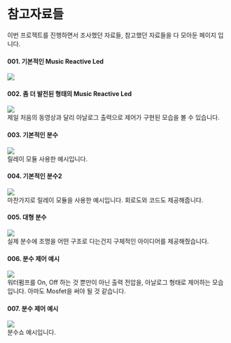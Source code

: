 <h1>참고자료들</h1>
<ur/>
이번 프로젝트를 진행하면서 조사했던 자료들, 참고했던 자료들을 다 모아둔 페이지 입니다.

<h4>001. 기본적인 Music Reactive Led</h4>
<a href="https://www.youtube.com/watch?v=pcpxCOo_8js">
  <img src="https://img.youtube.com/vi/pcpxCOo_8js/hqdefault.jpg" />
</a>
<br/>

<h4>002. 좀 더 발전된 형태의 Music Reactive Led</h4>
<a href ="https://www.youtube.com/watch?v=5WP2Tjt9o2U">
  <img src="https://img.youtube.com/vi/5WP2Tjt9o2U/hqdefault.jpg" />
</a><br/>
제일 처음의 동영상과 달리 아날로그 출력으로 제어가 구현된 모습을 볼 수 있습니다.
</br/>

<h4>003. 기본적인 분수</h4>
<a href="https://www.youtube.com/watch?v=EP2bWPwTVN4">
  <img src="https://img.youtube.com/vi/EP2bWPwTVN4/hqdefault.jpg" />
</a><br/>
릴레이 모듈 사용한 예시입니다.
<br/>

<h4>004. 기본적인 분수2</h4>
<a href="https://www.youtube.com/watch?v=f8tM--RBIJ8">
  <img src="https://img.youtube.com/vi/f8tM--RBIJ8/hqdefault.jpg" />
</a><br/>
마찬가지로 릴레이 모듈을 사용한 예시입니다. 회로도와 코드도 제공해줍니다.
<br/>

<h4>005. 대형 분수</h4>
<a href="https://www.youtube.com/watch?v=FeiwwyLWPMo">
  <img src="https://img.youtube.com/vi/FeiwwyLWPMo/hqdefault.jpg" />
</a><br/>
실제 분수에 조명을 어떤 구조로 다는건지 구체적인 아이디어를 제공해줬습니다.
<br/>

<h4>006. 분수 제어 예시</h4>
<a href="https://www.youtube.com/watch?v=MidndV__x-I">
  <img src="https://img.youtube.com/vi/MidndV__x-I/hqdefault.jpg" />
</a><br/>
워터펌프를 On, Off 하는 것 뿐만이 아닌 출력 전압을, 아날로그 형태로 제어하는 모습입니다. 아마도 Mosfet을 써야 될 것 같습니다. 
<br/>

<h4>007. 분수 제어 예시</h4>
<a href="https://www.youtube.com/watch?v=exPk8KZzVXw">
  <img src="https://img.youtube.com/vi/exPk8KZzVXw/hqdefault.jpg" />
</a><br/>
분수쇼 예시입니다.
<br/>
